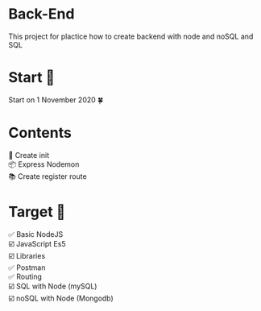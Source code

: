 # Back-End
This project for plactice how to create backend with node and noSQL and SQL
# Start 🚀

Start on 1 November 2020 🍀

# Contents
🚀 Create init<br/>
📦 Express Nodemon<br/>
📚 Create register route

# Target 🎯
✅ Basic NodeJS<br/>
☑️ JavaScript Es5<br/>
☑️ Libraries<br/>
✅ Postman<br/>
✅ Routing<br/>
☑️ SQL with Node (mySQL)<br/>
☑️ noSQL with Node (Mongodb)
